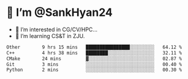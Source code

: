 # 👋 I’m @SankHyan24

- 👀 I’m interested in CG/CV/HPC...
- 🌱 I’m learning CS&T in ZJU.

<!---
SankHyan24/SankHyan24 is a ✨ special ✨ repository because its `README.md` (this file) appears on your GitHub profile.
You can click the Preview link to take a look at your changes.
--->
<!--START_SECTION:waka-->

```txt
Other        9 hrs 15 mins   ████████████████░░░░░░░░░   64.12 %
C++          4 hrs 38 mins   ████████░░░░░░░░░░░░░░░░░   32.11 %
CMake        24 mins         ▓░░░░░░░░░░░░░░░░░░░░░░░░   02.87 %
Git          3 mins          ░░░░░░░░░░░░░░░░░░░░░░░░░   00.40 %
Python       2 mins          ░░░░░░░░░░░░░░░░░░░░░░░░░   00.30 %
```

<!--END_SECTION:waka-->
